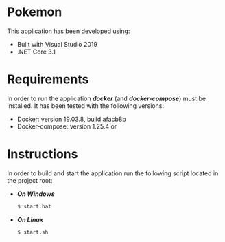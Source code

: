 # Pokemon

This application has been developed using:
- Built with Visual Studio 2019
- .NET Core 3.1

# Requirements
In order to run the application ***docker*** (and ***docker-compose***) must be installed.
It has been tested with the following versions:
 - Docker: version 19.03.8, build afacb8b
 - Docker-compose: version 1.25.4 or 


# Instructions

In order to build and start the application run the following script located in the project root:

- ***On Windows***
    ```sh
    $ start.bat
    ```
    
- ***On Linux***
    ```sh
    $ start.sh
    ```
